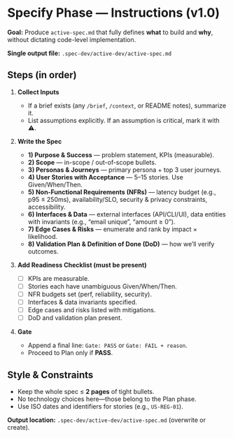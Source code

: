 # Specify Phase — Instructions (v1.0)

**Goal:** Produce `active-spec.md` that fully defines **what** to build and **why**,
without dictating code-level implementation.

**Single output file:** `.spec-dev/active-dev/active-spec.md`

## Steps (in order)

1. **Collect Inputs**
   - If a brief exists (any `/brief`, `/context`, or README notes), summarize it.
   - List assumptions explicitly. If an assumption is critical, mark it with ⚠.

2. **Write the Spec**
   - **1) Purpose & Success** — problem statement, KPIs (measurable).
   - **2) Scope** — in-scope / out-of-scope bullets.
   - **3) Personas & Journeys** — primary persona + top 3 user journeys.
   - **4) User Stories with Acceptance** — 5–15 stories. Use Given/When/Then.
   - **5) Non‑Functional Requirements (NFRs)** — latency budget (e.g., p95 ≤ 250ms),
     availability/SLO, security & privacy constraints, accessibility.
   - **6) Interfaces & Data** — external interfaces (API/CLI/UI), data entities with
     invariants (e.g., “email unique”, “amount ≥ 0”).
   - **7) Edge Cases & Risks** — enumerate and rank by impact × likelihood.
   - **8) Validation Plan & Definition of Done (DoD)** — how we’ll verify outcomes.

3. **Add Readiness Checklist (must be present)**
   - [ ] KPIs are measurable.
   - [ ] Stories each have unambiguous Given/When/Then.
   - [ ] NFR budgets set (perf, reliability, security).
   - [ ] Interfaces & data invariants specified.
   - [ ] Edge cases and risks listed with mitigations.
   - [ ] DoD and validation plan present.

4. **Gate**
   - Append a final line: `Gate: PASS` or `Gate: FAIL + reason`.
   - Proceed to Plan only if **PASS**.

## Style & Constraints

- Keep the whole spec ≤ **2 pages** of tight bullets.
- No technology choices here—those belong to the Plan phase.
- Use ISO dates and identifiers for stories (e.g., `US-REG-01`).

**Output location:** `.spec-dev/active-dev/active-spec.md` (overwrite or create).
